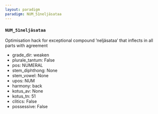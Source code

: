 ```yaml
---
layout: paradigm
paradigm: NUM_51neljäsataa
---
```

### ` NUM_51neljäsataa `

Optimisation hack for exceptional compound ’neljäsataa’ that inflects in all parts with agreement
* grade_dir: weaken
* plurale_tantum: False
* pos: NUMERAL
* stem_diphthong: None
* stem_vowel: None
* upos: NUM
* harmony: back
* kotus_av: None
* kotus_tn: 51
* clitics: False
* possessive: False
